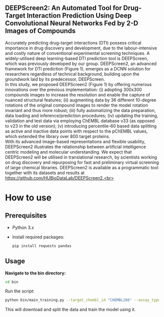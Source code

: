 ## DEEPScreen2: An Automated Tool for Drug-Target Interaction Prediction Using Deep Convolutional Neural Networks Fed by 2-D Images of Compounds

Accurately predicting drug-target interactions (DTI) possess critical importance in drug discovery and development, due to the labour-intensive and costly nature of conventional experimental screening techniques. A widely-utilised deep learning-based DTI prediction tool is DEEPScreen, which was previously developed by our group. DEEPScreen2, an advanced framework for DTI prediction (Figure 1), emerges as a DCNN solution for researchers regardless of technical background, building upon the groundwork laid by its predecessor, DEEPScreen.<br>
In this study, we proposed DEEPScreen2 (Figure 1) by offering numerous innovations over the previous implementation: (i) adopting 300x300 compounds images to increase the resolution and enable the capture of nuanced structural features; (ii) augmenting data by 36 different 10-degree rotations of the original compound images to render the model rotation invariant and thus more robust; (iii) fully automatizing the data preparation, data loading and inference/prediction procedures; (iv) updating the training, validation and test data via employing ChEMBL database v33 (as opposed to v23 in the old version); (v) introducing percentile-60 based data splitting as active and inactive data points with respect to the pChEMBL values, which extended the library over 800 target proteins.<br>
With its advanced image-based representations and flexible usability, DEEPScreen2 illustrates the relationship between artificial intelligence centric modeling and molecular understanding. We expect that DEEPScreen2 will be utilised in translational research, by scientists working on drug discovery and repurposing for fast and preliminary virtual screening of large chemical libraries. DEEPScreen2 is available as a programmatic tool together with its datasets and results at https://github.com/HUBioDataLab/DEEPScreen2.<br>

# How to use

## Prerequisites

- Python 3.x
- Install required packages:

  ```bash
  pip install requests pandas
  ```
## Usage
**Navigate to the bin directory:**

   ```bash
   cd bin
   ```

Run the script:
   
   ```bash
   python bin/main_training.py --target_chembl_id "CHEMBL286" --assay_type "B" --pchembl_threshold 6.0 --output_file "activity_data.csv"
   ```

This will download and split the data and train the model using it.
